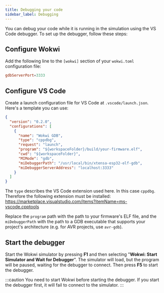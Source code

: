 ```yaml
---
title: Debugging your code
sidebar_label: Debugging
---
```


You can debug your code while it is running in the simulation using the VS Code debugger. To set up the debugger, follow these steps:

## Configure Wokwi

Add the following line to the `[wokwi]` section of your `wokwi.toml` configuration file:

```toml
gdbServerPort=3333
```

## Configure VS Code

Create a launch configuration file for VS Code at `.vscode/launch.json`. Here's a template you can use:

```json
{
  "version": "0.2.0",
  "configurations": [
    {
      "name": "Wokwi GDB",
      "type": "cppdbg",
      "request": "launch",
      "program": "${workspaceFolder}/build/your-firmware.elf",
      "cwd": "${workspaceFolder}",
      "MIMode": "gdb",
      "miDebuggerPath": "/usr/local/bin/xtensa-esp32-elf-gdb",
      "miDebuggerServerAddress": "localhost:3333"
    }
  ]
}
```
The `type` describes the VS Code extension used here. In this case `cppdbg`. Therefore the following extension must be installed: https://marketplace.visualstudio.com/items?itemName=ms-vscode.cpptools

Replace the `program` path with the path to your firmware's ELF file, and the `miDebuggerPath` with the path to a GDB executable that supports your project's architecture (e.g. for AVR projects, use `avr-gdb`).

## Start the debugger

Start the Wokwi simulator by pressing **F1** and then selecting "**Wokwi: Start Simulator and Wait for Debugger**". The simulator will load, but the program will be paused, waiting for the debugger to connect. Then press **F5** to start the debugger.

:::caution
You need to start Wokwi before starting the debugger. If you start the debugger first, it will fail to connect to the simulator.
:::
